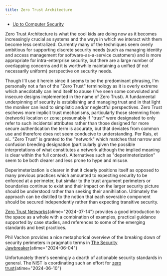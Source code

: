 ```yaml
---
title: Zero Trust Architecture
---
```


- [Up to Computer Security](computer_security)

Zero Trust Architecture is what the cool kids are doing now as it
becomes increasingly crucial as systems and the ways in which we interact
with them become less centralized. Currently many of the techniques
seem overly ambitious for supporting discrete security needs
(such as managing identity and access management for software-as-a-service
customers) and is more appropriate for intra-enterprise security, but
there are a large number of overlapping concerns and it is worthwhile
maintaining a unified (if not necessarily uniform) perspective on security
needs.

Though I'll use it herein since it seems to be the predominant phrasing,
I'm personally not a fan of the "Zero Trust" terminology as it is overly
extreme which anecdotally can lend itself to abuse (I've seen some
convoluted and insecure designs implemented in the name of Zero Trust). A
fundamental underpinning of security is establishing and managing trust and
in that light the moniker can lead to simplistic and/or neglectful
perspectives. Zero Trust eschews more implicit trust mechanisms,
particularly those stemming from (network) location or zone; presumably if "trust"
were designated to only refer to such incidental attributes rather than
those designed for more secure authentication the term is accurate, but
that deviates from common use and therefore does not seem conducive to
understanding. Per Rais, et al.. "Zero Trust" is granted to the "network" which
matches that narrow and confusion breeding designation (particularly given the
possible interpretations of what constitutes a network although the implied
meaning is clear within the full context).
Alternatives such as "deperimeterization" seem to be both
clearer and less prone to hype and misuse.

Deperimeterization is clearer in that it clearly positions itself as
opposed to many previous practices which amounted to expecting security
to be enforced at a perimeter, but similar to the trust argument perimeters
or boundaries continue to exist and their impact on the larger security
picture should be understood rather than seeking their annihilation.
Ultimately the approach can be distilled to the notion that each severable
component should be secured independently rather than expecting transitive
security.

[Zero Trust Networks](https://learning.oreilly.com/library/view/zero-trust-networks/9781492096580/ "Zero Trust Networks, 2nd Edition"){atime="2024-07-14"}
provides a good introduction to the space as a whole with a combination
of examples, practical guidance supported by case studies, and references
to some of the emerging standards and best practices.

Phil Vachon provides a nice metaphorical overview of the breaking down
of security perimeters in pragmatic terms in
[The Security Jawbreaker](https://queue.acm.org/detail.cfm?id=3631478 "The Security Jawbreaker - ACM Queue"){atime="2024-06-04"}

Unfortunately there's seemingly a dearth of actionable security standards
in general. The NIST is coordinating such an effort for
[zero trust](https://www.nccoe.nist.gov/projects/implementing-zero-trust-architecture "Implementing a Zero Trust Architecture | NCCoE"){atime="2024-06-10"}
